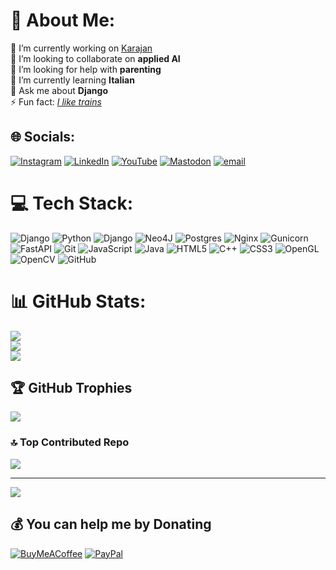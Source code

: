 # 💫 About Me:
🔭 I’m currently working on [Karajan](https://github.com/codingjoe/karajan)<br>👯 I’m looking to collaborate on **applied AI**<br>🤝 I’m looking for help with **parenting**<br>🌱 I’m currently learning **Italian**<br>💬 Ask me about **Django**<br>⚡ Fun fact: _[I like trains](https://youtu.be/5DjOL2we8ko?si=HBRIkz7jgviNVCHP)_


## 🌐 Socials:
[![Instagram](https://img.shields.io/badge/Instagram-%23E4405F.svg?logo=Instagram&logoColor=white)](https://instagram.com/johannes_maron) [![LinkedIn](https://img.shields.io/badge/LinkedIn-%230077B5.svg?logo=linkedin&logoColor=white)](https://linkedin.com/in/codingjoe) [![YouTube](https://img.shields.io/badge/YouTube-%23FF0000.svg?logo=YouTube&logoColor=white)](https://youtube.com/@codingjoe) [![Mastodon](https://img.shields.io/badge/-MASTODON-%232B90D9?logo=mastodon&logoColor=white)](https://mastodon.social/@codingjoe@fosstodon.social) [![email](https://img.shields.io/badge/Email-D14836?logo=gmail&logoColor=white)](mailto:johannes@maron.family) 

# 💻 Tech Stack:
![Django](https://img.shields.io/badge/django-%23092E20.svg?style=for-the-badge&logo=django&logoColor=white) ![Python](https://img.shields.io/badge/python-3670A0?style=for-the-badge&logo=python&logoColor=ffdd54) ![Django](https://img.shields.io/badge/django-%23092E20.svg?style=for-the-badge&logo=django&logoColor=white) ![Neo4J](https://img.shields.io/badge/Neo4j-008CC1?style=for-the-badge&logo=neo4j&logoColor=white) ![Postgres](https://img.shields.io/badge/postgres-%23316192.svg?style=for-the-badge&logo=postgresql&logoColor=white) ![Nginx](https://img.shields.io/badge/nginx-%23009639.svg?style=for-the-badge&logo=nginx&logoColor=white) ![Gunicorn](https://img.shields.io/badge/gunicorn-%298729.svg?style=for-the-badge&logo=gunicorn&logoColor=white) ![FastAPI](https://img.shields.io/badge/FastAPI-005571?style=for-the-badge&logo=fastapi) ![Git](https://img.shields.io/badge/git-%23F05033.svg?style=for-the-badge&logo=git&logoColor=white) ![JavaScript](https://img.shields.io/badge/javascript-%23323330.svg?style=for-the-badge&logo=javascript&logoColor=%23F7DF1E) ![Java](https://img.shields.io/badge/java-%23ED8B00.svg?style=for-the-badge&logo=openjdk&logoColor=white) ![HTML5](https://img.shields.io/badge/html5-%23E34F26.svg?style=for-the-badge&logo=html5&logoColor=white) ![C++](https://img.shields.io/badge/c++-%2300599C.svg?style=for-the-badge&logo=c%2B%2B&logoColor=white) ![CSS3](https://img.shields.io/badge/css3-%231572B6.svg?style=for-the-badge&logo=css3&logoColor=white) ![OpenGL](https://img.shields.io/badge/OpenGL-white?logo=OpenGL&style=for-the-badge) ![OpenCV](https://img.shields.io/badge/opencv-%23white.svg?style=for-the-badge&logo=opencv&logoColor=white) ![GitHub](https://img.shields.io/badge/github-%23121011.svg?style=for-the-badge&logo=github&logoColor=white)

# 📊 GitHub Stats:
![](https://github-readme-stats.vercel.app/api?username=codingjoe&hide_border=false&include_all_commits=true)<br/>
![](https://nirzak-streak-stats.vercel.app/?user=codingjoe&hide_border=false)<br/>
![](https://github-readme-stats.vercel.app/api/top-langs/?username=codingjoe&hide_border=false&include_all_commits=true&count_private=true&layout=compact)

## 🏆 GitHub Trophies
![](https://github-profile-trophy.vercel.app/?username=codingjoe&no-frame=false&no-bg=true&margin-w=4)

### 🔝 Top Contributed Repo
![](https://github-contributor-stats.vercel.app/api?username=codingjoe&limit=10&combine_all_yearly_contributions=true)

---
[![](https://visitcount.itsvg.in/api?id=codingjoe&icon=0&color=0)](https://visitcount.itsvg.in)

  ## 💰 You can help me by Donating
  [![BuyMeACoffee](https://img.shields.io/badge/Buy%20Me%20a%20Coffee-ffdd00?style=for-the-badge&logo=buy-me-a-coffee&logoColor=black)](https://buymeacoffee.com/codingjoe) [![PayPal](https://img.shields.io/badge/PayPal-00457C?style=for-the-badge&logo=paypal&logoColor=white)](https://paypal.me/codingjoe) 

  
<!-- Proudly created with GPRM ( https://gprm.itsvg.in ) -->
